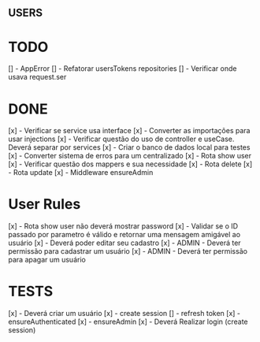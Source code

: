 ## USERS

# TODO

[] - AppError
[] - Refatorar usersTokens repositories
[] - Verificar onde usava request.ser

# DONE

[x] - Verificar se service usa interface
[x] - Converter as importações para usar injections
[x] - Verificar questão do uso de controller e useCase. Deverá separar por services
[x] - Criar o banco de dados local para testes
[x] - Converter sistema de erros para um centralizado
[x] - Rota show user
[x] - Verificar questão dos mappers e sua necessidade
[x] - Rota delete
[x] - Rota update
[x] - Middleware ensureAdmin

# User Rules

[x] - Rota show user não deverá mostrar password
[x] - Validar se o ID passado por parametro é válido e retornar uma mensagem amigável ao usuário
[x] - Deverá poder editar seu cadastro
[x] - ADMIN - Deverá ter permissão para cadastrar um usuário
[x] - ADMIN - Deverá ter permissão para apagar um usuário

# TESTS

[x] - Deverá criar um usuário
[x] - create session
[] - refresh token
[x] - ensureAuthenticated
[x] - ensureAdmin
[x] - Deverá Realizar login (create session)
